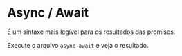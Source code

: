 # Async / Await

É um sintaxe mais legível para os resultados das promises.

Execute o arquivo `async-await` e veja o resultado.